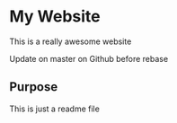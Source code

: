 # My Website 

This is a really awesome website

Update on master on Github before rebase

## Purpose
This is just a readme file
